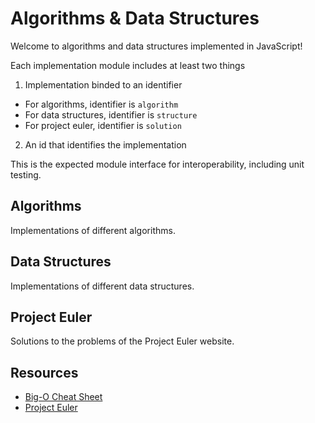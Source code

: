 # Algorithms & Data Structures

Welcome to algorithms and data structures implemented in JavaScript!

Each implementation module includes at least two things

1) Implementation binded to an identifier
  - For algorithms, identifier is `algorithm`
  - For data structures, identifier is `structure`
  - For project euler, identifier is `solution`

2) An id that identifies the implementation

This is the expected module interface for interoperability, including
unit testing.

## Algorithms

Implementations of different algorithms.

## Data Structures

Implementations of different data structures.

## Project Euler

Solutions to the problems of the Project Euler website.

## Resources

- [Big-O Cheat Sheet][1]
- [Project Euler][2]

[1]: https://www.bigocheatsheet.com/
[2]: https://projecteuler.net/

